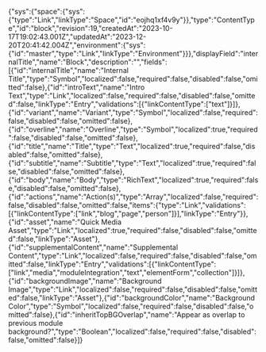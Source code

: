 {"sys":{"space":{"sys":{"type":"Link","linkType":"Space","id":"eojhq1xf4v9y"}},"type":"ContentType","id":"block","revision":19,"createdAt":"2023-10-17T19:02:43.001Z","updatedAt":"2023-12-20T20:41:42.004Z","environment":{"sys":{"id":"master","type":"Link","linkType":"Environment"}}},"displayField":"internalTitle","name":"Block","description":"","fields":[{"id":"internalTitle","name":"Internal Title","type":"Symbol","localized":false,"required":false,"disabled":false,"omitted":false},{"id":"introText","name":"Intro Text","type":"Link","localized":false,"required":false,"disabled":false,"omitted":false,"linkType":"Entry","validations":[{"linkContentType":["text"]}]},{"id":"variant","name":"Variant","type":"Symbol","localized":false,"required":false,"disabled":false,"omitted":false},{"id":"overline","name":"Overline","type":"Symbol","localized":true,"required":false,"disabled":false,"omitted":false},{"id":"title","name":"Title","type":"Text","localized":true,"required":false,"disabled":false,"omitted":false},{"id":"subtitle","name":"Subtitle","type":"Text","localized":true,"required":false,"disabled":false,"omitted":false},{"id":"body","name":"Body","type":"RichText","localized":true,"required":false,"disabled":false,"omitted":false},{"id":"actions","name":"Action(s)","type":"Array","localized":false,"required":false,"disabled":false,"omitted":false,"items":{"type":"Link","validations":[{"linkContentType":["link","blog","page","person"]}],"linkType":"Entry"}},{"id":"asset","name":"Quick Media Asset","type":"Link","localized":true,"required":false,"disabled":false,"omitted":false,"linkType":"Asset"},{"id":"supplementalContent","name":"Supplemental Content","type":"Link","localized":false,"required":false,"disabled":false,"omitted":false,"linkType":"Entry","validations":[{"linkContentType":["link","media","moduleIntegration","text","elementForm","collection"]}]},{"id":"backgroundImage","name":"Background Image","type":"Link","localized":false,"required":false,"disabled":false,"omitted":false,"linkType":"Asset"},{"id":"backgroundColor","name":"Background Color","type":"Symbol","localized":false,"required":false,"disabled":false,"omitted":false},{"id":"inheritTopBGOverlap","name":"Appear as overlap to previous module background?","type":"Boolean","localized":false,"required":false,"disabled":false,"omitted":false}]}